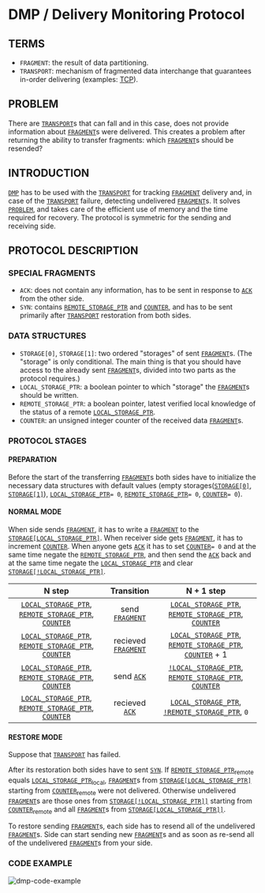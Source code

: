 # DMP / Delivery Monitoring Protocol

## TERMS
- `FRAGMENT`: the result of data partitioning.
- `TRANSPORT`: mechanism of fragmented data interchange that guarantees in-order delivering (examples: [TCP](https://tools.ietf.org/html/rfc793)).

## PROBLEM
  There are [`TRANSPORT`](#terms)s that can fall and in this case, does not provide information about [`FRAGMENT`](#terms)s were delivered. This creates a problem after returning the ability to transfer fragments: which [`FRAGMENT`](#terms)s should be resended?

## INTRODUCTION
  [`DMP`](#dmp--delivery-monitoring-protocol) has to be used with the [`TRANSPORT`](#terms) for tracking [`FRAGMENT`](#terms) delivery and, in case of the [`TRANSPORT`](#terms) failure, detecting undelivered [`FRAGMENT`](#terms)s. It solves [`PROBLEM`](#problem), and takes care of the efficient use of memory and the time required for recovery. The protocol is symmetric for the sending and receiving side.

## PROTOCOL DESCRIPTION
### SPECIAL FRAGMENTS
- `ACK`: does not contain any information, has to be sent in response to [`ACK`](#special-fragments) from the other side.
- `SYN`: contains [`REMOTE_STORAGE_PTR`](#data-structures) and [`COUNTER`](#data-structures), and has to be sent primarily after [`TRANSPORT`](#terms) restoration from both sides.
  
### DATA STRUCTURES
- `STORAGE[0]`, `STORAGE[1]`: two ordered "storages" of sent [`FRAGMENT`](#terms)s. (The "storage" is only conditional. The main thing is that you should have access to the already sent [`FRAGMENT`](#terms)s, divided into two parts as the protocol requires.)
- `LOCAL_STORAGE_PTR`: a boolean pointer to which "storage" the [`FRAGMENT`](#terms)s should be written.
- `REMOTE_STORAGE_PTR`: a boolean pointer, latest verified local knowledge of the status of a remote [`LOCAL_STORAGE_PTR`](#data-structures).
- `COUNTER`: an unsigned integer counter of the received data [`FRAGMENT`](#terms)s.

### PROTOCOL STAGES
#### PREPARATION
  Before the start of the transferring [`FRAGMENT`](#terms)s both sides have to initialize the necessary data structures with default values (empty storages([`STORAGE[0]`](#data-structures), [`STORAGE[1]`](#data-structures)), [`LOCAL_STORAGE_PTR`](#data-structures)`= 0`, [`REMOTE_STORAGE_PTR`](#data-structures)`= 0`, [`COUNTER`](#data-structures)`= 0`).

#### NORMAL MODE
  When side sends [`FRAGMENT`](#terms), it has to write a [`FRAGMENT`](#terms) to the [`STORAGE[LOCAL_STORAGE_PTR]`](#data-structures). When receiver side gets [`FRAGMENT`](#terms), it has to increment [`COUNTER`](#data-structures). When anyone gets [`ACK`](#special-fragments) it has to set [`COUNTER`](#data-structures)`= 0` and at the same time negate the [`REMOTE_STORAGE_PTR`](#data-structures), and then send the [`ACK`](#special-fragments) back and at the same time negate the [`LOCAL_STORAGE_PTR`](#data-structures) and clear [`STORAGE[!LOCAL_STORAGE_PTR]`](#data-structures).

| N step | Transition | N + 1 step |
|:--------------:|:-------------:|:----------------:|
| [`LOCAL_STORAGE_PTR`](#data-structures), [`REMOTE_STORAGE_PTR`](#data-structures), [`COUNTER`](#data-structures) | send [`FRAGMENT`](#terms) | [`LOCAL_STORAGE_PTR`](#data-structures), [`REMOTE_STORAGE_PTR`](#data-structures), [`COUNTER`](#data-structures) |
| [`LOCAL_STORAGE_PTR`](#data-structures), [`REMOTE_STORAGE_PTR`](#data-structures), [`COUNTER`](#data-structures) | recieved [`FRAGMENT`](#terms) | [`LOCAL_STORAGE_PTR`](#data-structures), [`REMOTE_STORAGE_PTR`](#data-structures), [`COUNTER`](#data-structures) + 1 |
| [`LOCAL_STORAGE_PTR`](#data-structures), [`REMOTE_STORAGE_PTR`](#data-structures), [`COUNTER`](#data-structures) | send [`ACK`](#special-fragments) | [`!LOCAL_STORAGE_PTR`](#data-structures), [`REMOTE_STORAGE_PTR`](#data-structures), [`COUNTER`](#data-structures) |
| [`LOCAL_STORAGE_PTR`](#data-structures), [`REMOTE_STORAGE_PTR`](#data-structures), [`COUNTER`](#data-structures) | recieved [`ACK`](#special-fragments) | [`LOCAL_STORAGE_PTR`](#data-structures), [`!REMOTE_STORAGE_PTR`](#data-structures), `0` |

#### RESTORE MODE
  Suppose that [`TRANSPORT`](#terms) has failed.
  
  After its restoration both sides have to sent [`SYN`](#special-fragments). If [`REMOTE_STORAGE_PTR`](#data-structures)<sub>remote</sub> equals [`LOCAL_STORAGE_PTR`](#data-structures)<sub>local</sub>, [`FRAGMENT`](#terms)s from [`STORAGE[LOCAL_STORAGE_PTR]`](#data-structures) starting from [`COUNTER`](#data-structures)<sub>remote</sub> were not delivered. Otherwise undelivered [`FRAGMENT`](#terms)s are those ones from [`STORAGE[!LOCAL_STORAGE_PTR]]`](#data-structures) starting from [`COUNTER`](#data-structures)<sub>remote</sub> and all [`FRAGMENT`](#terms)s from [`STORAGE[LOCAL_STORAGE_PTR]]`](#data-structures).
  
  To restore sending [`FRAGMENT`](#terms)s, each side has to resend all of the undelivered [`FRAGMENT`](#terms)s. Side can start sending new [`FRAGMENT`](#terms)s and as soon as re-send all of the undelivered [`FRAGMENT`](#terms)s from your side.

### CODE EXAMPLE
  ![dmp-code-example](https://user-images.githubusercontent.com/31734731/60059325-c6065080-96f4-11e9-8811-19d7abd9a8e7.png)
